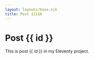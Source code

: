 ```yaml
---
layout: layouts/base.njk
title: Post 11116
---
```


# Post {{ id }}

This is post {{ id }} in my Eleventy project.
